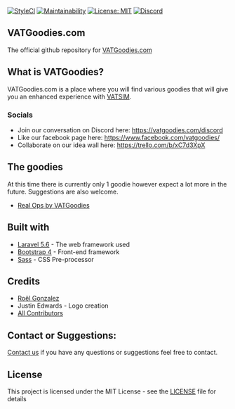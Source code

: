 [![StyleCI](https://github.styleci.io/repos/121784641/shield?branch=master)](https://github.styleci.io/repos/121784641)
[![Maintainability](https://api.codeclimate.com/v1/badges/437bc5f2ee5dad338cc1/maintainability)](https://codeclimate.com/github/vatsimgoodies/vatgoodies.com/maintainability)
[![License: MIT](https://img.shields.io/badge/License-MIT-green.svg)](https://opensource.org/licenses/MIT)
[![Discord](https://img.shields.io/discord/545254906257342493.svg?color=7289DA&label=Discord&style=popout)](https://discord.gg/aQkKcf5)


## VATGoodies.com

The official github repository for [VATGoodies.com](https://vatgoodies.com)

## What is VATGoodies?

VATGoodies.com is a place where you will find various goodies that will give you an enhanced experience with [VATSIM](https://vatsim.net).

### Socials
- Join our conversation on Discord here: https://vatgoodies.com/discord
- Like our facebook page here: https://www.facebook.com/vatgoodies/
- Collaborate on our idea wall here: https://trello.com/b/xC7d3XpX

## The goodies
At this time there is currently only 1 goodie however expect a lot more in the future. Suggestions are also welcome.
- [Real Ops by VATGoodies](https://github.com/vatsimgoodies/vatsim-real-ops)

## Built with
* [Laravel 5.6](https://laravel.com) - The web framework used
* [Bootstrap 4](https://getbootstrap.com/docs/4.0/) - Front-end framework
* [Sass](https://sass-lang.com/) - CSS Pre-processor

## Credits
- [Roël Gonzalez](https://github.com/roelgonzalez/)
- Justin Edwards - Logo creation
- [All Contributors](../../contributors)

## Contact or Suggestions:
[Contact us](https://rolgonzalez.typeform.com/to/CjREly) if you have any questions or suggestions feel free to contact. 

## License
This project is licensed under the MIT License - see the [LICENSE](LICENSE.md) file for details

